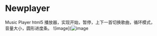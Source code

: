 # Newplayer
Music Player
html5 播放器，实现开始，暂停，上下一首切换歌曲，循环模式，音量大小，圆形进度条。
![image](![image](http://github.com/hc3001/Nemplayer/raw/master/demo.jpg)
